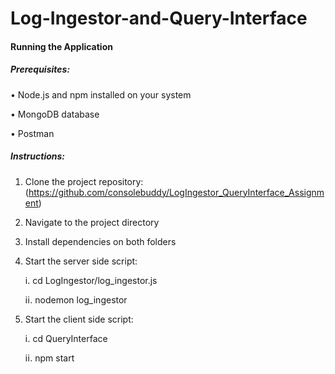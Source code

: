 # Log-Ingestor-and-Query-Interface
#### Running the Application

##### Prerequisites:


• Node.js and npm installed on your system

• MongoDB database

• Postman


##### Instructions:


1. Clone the project repository:  (https://github.com/consolebuddy/LogIngestor_QueryInterface_Assignment)

2. Navigate to the project directory

3. Install dependencies on both folders

4. Start the server side script:
   
   i. cd LogIngestor/log_ingestor.js
   
   ⅰⅰ. nodemon log_ingestor


5. Start the client side script:

   ⅰ. cd QueryInterface

   ⅰⅰ. npm start
